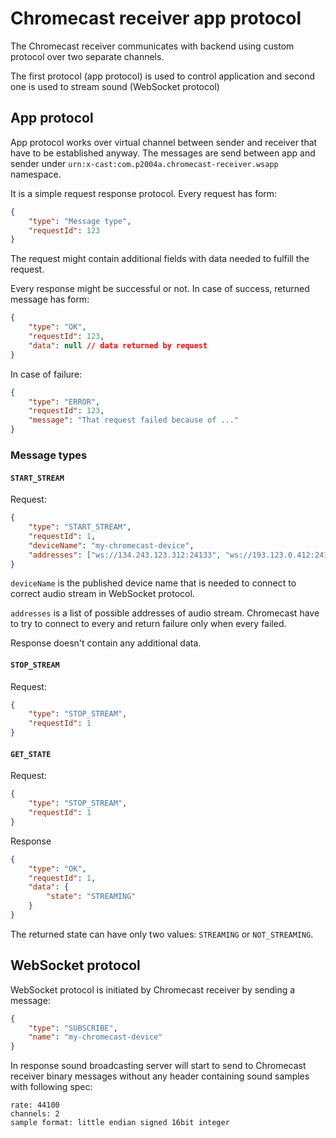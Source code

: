 Chromecast receiver app protocol
================================

The Chromecast receiver communicates with backend using custom protocol over
two separate channels.

The first protocol (app protocol) is used to control application and second
one is used to stream sound (WebSocket protocol)

App protocol
------------

App protocol works over virtual channel between sender and receiver that
have to be established anyway. The messages are send between app and sender
under `urn:x-cast:com.p2004a.chromecast-receiver.wsapp` namespace.

It is a simple request response protocol. Every request has form:

```json
{
    "type": "Message type",
    "requestId": 123
}
```

The request might contain additional fields with data needed to fulfill the
request.

Every response might be successful or not. In case of success, returned
message has form:

```json
{
    "type": "OK",
    "requestId": 123,
    "data": null // data returned by request
}
```

In case of failure:

```json
{
    "type": "ERROR",
    "requestId": 123,
    "message": "That request failed because of ..."
}
```

### Message types

#### `START_STREAM`

Request:

```json
{
    "type": "START_STREAM",
    "requestId": 1,
    "deviceName": "my-chromecast-device",
    "addresses": ["ws://134.243.123.312:24133", "ws://193.123.0.412:24133"]
}
```

`deviceName` is the published device name that is needed to connect to correct
audio stream in WebSocket protocol.

`addresses` is a list of possible addresses of audio stream. Chromecast have to
try to connect to every and return failure only when every failed.

Response doesn't contain any additional data.

#### `STOP_STREAM`

Request:

```json
{
    "type": "STOP_STREAM",
    "requestId": 1
}
```

#### `GET_STATE`

Request:

```json
{
    "type": "STOP_STREAM",
    "requestId": 1
}
```

Response

```json
{
    "type": "OK",
    "requestId": 1,
    "data": {
        "state": "STREAMING"
    }
}
```

The returned state can have only two values: `STREAMING` or `NOT_STREAMING`.

WebSocket protocol
------------------

WebSocket protocol is initiated by Chromecast receiver by sending a message:

```json
{
    "type": "SUBSCRIBE",
    "name": "my-chromecast-device"
}
```

In response sound broadcasting server will start to send to Chromecast receiver
binary messages without any header containing sound samples with following spec:

```
rate: 44100
channels: 2
sample format: little endian signed 16bit integer
```
